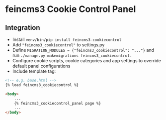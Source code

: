 # feincms3 Cookie Control Panel

## Integration

- Install `venv/bin/pip install feincms3-cookiecontrol`
- Add ``"feincms3_cookiecontrol"`` to settings.py
- Define ``MIGRATION_MODULES = {"feincms3_cookiecontrol": "..."}`` and run
  ``./manage.py makemigrations feincms3_cookiecontrol``.
- Configure cookie scripts, cookie categories and app settings to override
  default panel configurations
- Include template tag:

```html
<!-- e.g. base.html -->
{% load feincms3_cookiecontrol %}

<body>
    ...
    {% feincms3_cookiecontrol_panel page %}
    ...
</body>
```
